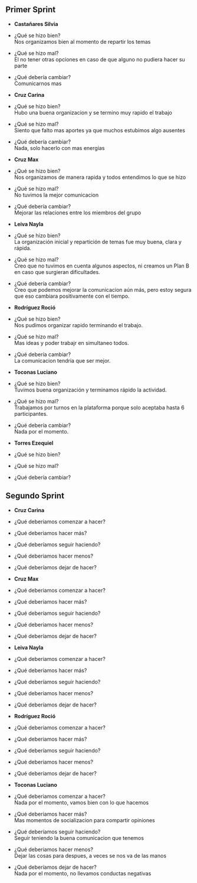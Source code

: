 ## Primer Sprint

- **Castañares Silvia**<br>
 - ¿Qué se hizo bien?<br>
Nos organizamos bien al momento de repartir los temas
 - ¿Qué se hizo mal?<br>
El no tener otras opciones en caso de que alguno no pudiera hacer su parte
 - ¿Qué debería cambiar?<br>
Comunicarnos mas

- **Cruz Carina**<br>
 - ¿Qué se hizo bien?<br>
Hubo una buena organizacion y se termino muy rapido el trabajo
 - ¿Qué se hizo mal?<br>
Siento que falto mas aportes ya que muchos estubimos algo ausentes
 - ¿Qué debería cambiar?<br>
Nada, solo hacerlo con mas energias

- **Cruz Max**<br>
 - ¿Qué se hizo bien?<br>
Nos organizamos de manera rapida y todos entendimos lo que se hizo
 - ¿Qué se hizo mal?<br>
No tuvimos la mejor comunicacion
 - ¿Qué debería cambiar?<br>
Mejorar las relaciones entre los miembros del grupo

- **Leiva Nayla**<br>
 - ¿Qué se hizo bien?<br>
La organización inicial y repartición de temas fue muy buena, clara y rápida.
 - ¿Qué se hizo mal?<br>
Creo que no tuvimos en cuenta algunos aspectos, ni creamos un Plan B en caso que surgieran dificultades.
 - ¿Qué debería cambiar?<br>
Creo que podemos mejorar la comunicacion aún más, pero estoy segura que eso cambiara positivamente con el tiempo.

- **Rodríguez Roció**<br>
 - ¿Qué se hizo bien?<br>
Nos pudimos organizar rapido terminando el trabajo.
 - ¿Qué se hizo mal?<br>
Mas ideas y poder trabajr en simultaneo todos.
 - ¿Qué debería cambiar?<br>
La comunicacion tendria que ser mejor.

- **Toconas Luciano**<br>
 - ¿Qué se hizo bien?<br>
Tuvimos buena organización y terminamos rápido la actividad.
 - ¿Qué se hizo mal?<br>
Trabajamos por turnos en la plataforma porque solo aceptaba hasta 6 participantes.
 - ¿Qué debería cambiar?<br>
Nada por el momento.

- **Torres Ezequiel**<br>
 - ¿Qué se hizo bien?<br>
 - ¿Qué se hizo mal?<br>
 - ¿Qué debería cambiar?<br>


## Segundo Sprint

- **Cruz Carina**<br>
 - ¿Qué deberiamos comenzar a hacer?<br>

 - ¿Qué deberiamos hacer más?<br>

 - ¿Qué deberíamos seguir haciendo?<br>

 - ¿Qué deberiamos hacer menos?<br>

 - ¿Qué deberíamos dejar de hacer?<br>


- **Cruz Max**<br>
 - ¿Qué deberiamos comenzar a hacer?<br>

 - ¿Qué deberiamos hacer más?<br>

 - ¿Qué deberíamos seguir haciendo?<br>

 - ¿Qué deberiamos hacer menos?<br>

 - ¿Qué deberíamos dejar de hacer?<br>


- **Leiva Nayla**<br>
 - ¿Qué deberiamos comenzar a hacer?<br>

 - ¿Qué deberiamos hacer más?<br>

 - ¿Qué deberíamos seguir haciendo?<br>

 - ¿Qué deberiamos hacer menos?<br>

 - ¿Qué deberíamos dejar de hacer?<br>


- **Rodríguez Roció**<br>
 - ¿Qué deberiamos comenzar a hacer?<br>

 - ¿Qué deberiamos hacer más?<br>

 - ¿Qué deberíamos seguir haciendo?<br>

 - ¿Qué deberiamos hacer menos?<br>

 - ¿Qué deberíamos dejar de hacer?<br>


- **Toconas Luciano**<br>
 - ¿Qué deberiamos comenzar a hacer?<br>
Nada por el momento, vamos bien con lo que hacemos
 - ¿Qué deberiamos hacer más?<br>
Mas momentos de socializacion para compartir opiniones
 - ¿Qué deberíamos seguir haciendo?<br>
Seguir teniendo la buena comunicacion que tenemos
 - ¿Qué deberiamos hacer menos?<br>
Dejar las cosas para despues, a veces se nos va de las manos
 - ¿Qué deberíamos dejar de hacer?<br>
Nada por el momento, no llevamos conductas negativas